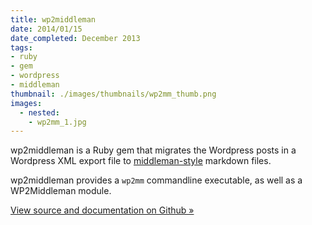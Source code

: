 ```yaml
---
title: wp2middleman
date: 2014/01/15
date_completed: December 2013
tags:
- ruby
- gem
- wordpress
- middleman
thumbnail: ./images/thumbnails/wp2mm_thumb.png
images:
  - nested:
    - wp2mm_1.jpg
---
```


wp2middleman is a Ruby gem that migrates the Wordpress posts in a Wordpress XML export file to [middleman-style](http://middlemanapp.com) markdown files.

wp2middleman provides a `wp2mm` commandline executable, as well as a WP2Middleman module.

[View source and documentation on Github &raquo;](http://github.com/mdb/wp2middleman)

